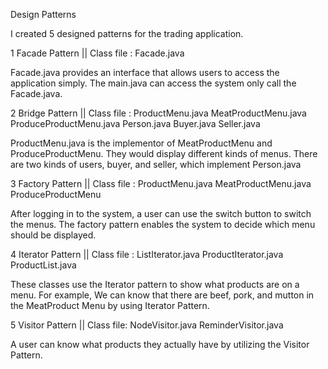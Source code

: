 
Design Patterns

I created 5 designed patterns for the trading application.

1 Facade Pattern || Class file : Facade.java

Facade.java provides an interface that allows users to access the application simply. The main.java can access the system only call the Facade.java. 

2 Bridge Pattern || Class file : ProductMenu.java  MeatProductMenu.java  ProduceProductMenu.java Person.java Buyer.java Seller.java

ProductMenu.java is the implementor of MeatProductMenu and ProduceProductMenu. They would display different kinds of menus. There are two kinds of users, buyer, and seller, which implement Person.java

3 Factory Pattern || Class file : ProductMenu.java  MeatProductMenu.java  ProduceProductMenu

After logging in to the system, a user can use the switch button to switch the menus. The factory pattern enables the system to decide which menu should be displayed.

4 Iterator Pattern || Class file : ListIterator.java ProductIterator.java ProductList.java

These classes use the Iterator pattern to show what products are on a menu. For example, We can know that there are beef, pork, and mutton in the MeatProduct Menu by using Iterator Pattern.

5 Visitor Pattern || Class file: NodeVisitor.java ReminderVisitor.java

A user can know what products they actually have by utilizing the Visitor Pattern.   
